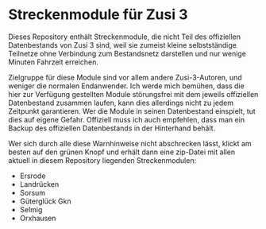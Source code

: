# Streckenmodule für Zusi 3

Dieses Repository enthält Streckenmodule, die nicht Teil des offiziellen Datenbestands von Zusi 3 sind, weil sie zumeist kleine selbstständige Teilnetze ohne Verbindung zum Bestandsnetz darstellen und nur wenige Minuten Fahrzeit erreichen.

Zielgruppe für diese Module sind vor allem andere Zusi-3-Autoren, und weniger die normalen Endanwender.
Ich werde mich bemühen, dass die hier zur Verfügung gestellten Module störungsfrei mit dem jeweils offiziellen Datenbestand zusammen laufen, kann dies allerdings nicht zu jedem Zeitpunkt garantieren. Wer die Module in seinen Datenbestand einspielt, tut dies auf eigene Gefahr. Offiziell muss ich auch empfehlen, dass man ein Backup des offiziellen Datenbestands in der Hinterhand behält.

Wer sich durch alle diese Warnhinweise nicht abschrecken lässt, klickt am besten auf den grünen Knopf und erhält dann eine zip-Datei mit allen aktuell in diesem Repository liegenden Streckenmodulen:

* Ersrode
* Landrücken
* Sorsum
* Güterglück Gkn
* Selmig
* Orxhausen